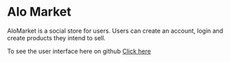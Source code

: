 # Alo Market
AloMarket is a social store for users. Users can create an account, login and create products they intend to sell.

To see the user interface here on github <a href="henperi.github.io/Alo-Market">Click here</a>